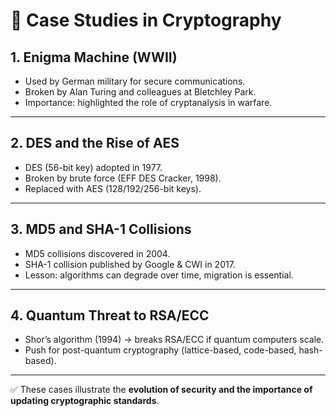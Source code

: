 # 📂 Case Studies in Cryptography

## 1. Enigma Machine (WWII)
- Used by German military for secure communications.
- Broken by Alan Turing and colleagues at Bletchley Park.
- Importance: highlighted the role of cryptanalysis in warfare.

---

## 2. DES and the Rise of AES
- DES (56-bit key) adopted in 1977.
- Broken by brute force (EFF DES Cracker, 1998).
- Replaced with AES (128/192/256-bit keys).

---

## 3. MD5 and SHA-1 Collisions
- MD5 collisions discovered in 2004.
- SHA-1 collision published by Google & CWI in 2017.
- Lesson: algorithms can degrade over time, migration is essential.

---

## 4. Quantum Threat to RSA/ECC
- Shor’s algorithm (1994) → breaks RSA/ECC if quantum computers scale.
- Push for post-quantum cryptography (lattice-based, code-based, hash-based).

---

✅ These cases illustrate the **evolution of security and the importance of updating cryptographic standards**.
